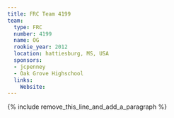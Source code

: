 ```yaml
---
title: FRC Team 4199
team:
  type: FRC
  number: 4199
  name: OG
  rookie_year: 2012
  location: hattiesburg, MS, USA
  sponsors:
  - jcpenney
  - Oak Grove Highschool
  links:
    Website:
---
```


{% include remove_this_line_and_add_a_paragraph %}